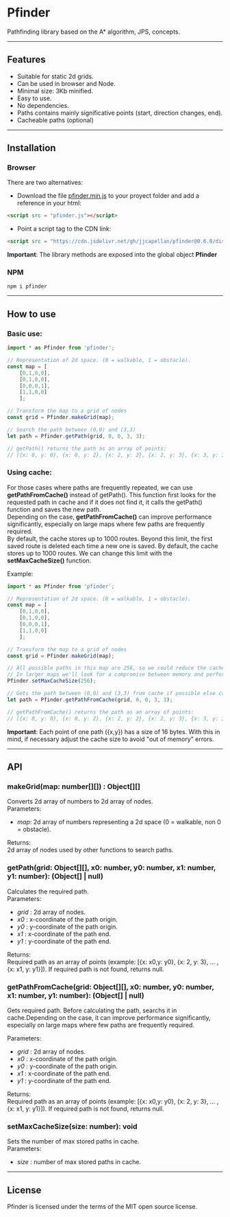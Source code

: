 # Pfinder
Pathfinding library based on the A* algorithm, JPS, concepts.

---

## Features
* Suitable for static 2d grids.
* Can be used in browser and Node.
* Minimal size: 3Kb minified.
* Easy to use.
* No dependencies.
* Paths contains mainly significative points (start, direction changes, end).
* Cacheable paths (optional)

---

## Installation
### Browser
There are two alternatives:
* Download the file [pfinder.min.js](https://cdn.jsdelivr.net/gh/jjcapellan/pfinder@0.6.0/dist/pfinder.min.js) to your proyect folder and add a reference in your html:
```html
<script src = "pfinder.js"></script>
```  
* Point a script tag to the CDN link:
```html
<script src = "https://cdn.jsdelivr.net/gh/jjcapellan/pfinder@0.6.0/dist/pfinder.min.js"></script>
```  
**Important**: The library methods are exposed into the global object **Pfinder**  
### NPM
```
npm i pfinder
```

---

## How to use
### Basic use:
```javascript
import * as Pfinder from 'pfinder';

// Representation of 2d space. (0 = walkable, 1 = obstacle). 
const map = [
    [0,1,0,0],
    [0,1,0,0],
    [0,0,0,1],
    [1,1,0,0]
    ];

// Transform the map to a grid of nodes
const grid = Pfinder.makeGrid(map);

// Search the path between (0,0) and (3,3)
let path = Pfinder.getPath(grid, 0, 0, 3, 3);

// getPath() returns the path as an array of points:
// [{x: 0, y: 0}, {x: 0, y: 2}, {x: 2, y: 2}, {x: 2, y: 3}, {x: 3, y: 3}]
```
### Using cache:
For those cases where paths are frequently repeated, we can use **getPathFromCache()** instead of getPath(). This function first looks for the requested path in cache and if it does not find it, it calls the getPath() function and saves the new path.  
Depending on the case, **getPathFromCache()** can improve performance significantly, especially on large maps where few paths are frequently required.  
By default, the cache stores up to 1000 routes. Beyond this limit, the first saved route is deleted each time a new one is saved. By default, the cache stores up to 1000 routes. We can change this limit with the **setMaxCacheSize()** function.  

Example:
```javascript
import * as Pfinder from 'pfinder';

// Representation of 2d space. (0 = walkable, 1 = obstacle). 
const map = [
    [0,1,0,0],
    [0,1,0,0],
    [0,0,0,1],
    [1,1,0,0]
    ];

// Transform the map to a grid of nodes
const grid = Pfinder.makeGrid(map);

// All possible paths in this map are 256, so we could reduce the cache size (default = 1000) to save some memory and cover the 100% cases.
// In larger maps we'll look for a compromise between memory and performance.
Pfinder.setMaxCacheSize(256);

// Gets the path between (0,0) and (3,3) from cache if possible else calls to getPath() and saves the path in cache.
let path = Pfinder.getPathFromCache(grid, 0, 0, 3, 3);

// getPathFromCache() returns the path as an array of points:
// [{x: 0, y: 0}, {x: 0, y: 2}, {x: 2, y: 2}, {x: 2, y: 3}, {x: 3, y: 3}]

```
**Important**: Each point of one path ({x,y}) has a size of 16 bytes. With this in mind, if necessary adjust the cache size to avoid "out of memory" errors.  

---

## API
### **makeGrid(map: number[][]) : Object[][]** 
Converts 2d array of numbers to 2d array of nodes.  
Parameters:
* *map*: 2d array of numbers representing a 2d space (0 = walkable, non 0 = obstacle).

Returns:  
2d array of nodes used by other functions to search paths.
### **getPath(grid: Object[][], x0: number, y0: number, x1: number, y1: number): (Object[] | null)**
Calculates the required path.  
Parameters:
* *grid* : 2d array of nodes.
* *x0* : x-coordinate of the path origin.
* *y0* : y-coordinate of the path origin.
* *x1* : x-coordinate of the path end.
* *y1* : y-coordinate of the path end.  

Returns:  
Required path as an array of points (example: [{x: x0,y: y0}, {x: 2, y: 3}, ... , {x: x1, y: y1}]). If required path is not found, returns null.
### **getPathFromCache(grid: Object[][], x0: number, y0: number, x1: number, y1: number): (Object[] | null)**
Gets required path. Before calculating the path, searchs it in cache.Depending on the case, it can improve performance significantly, especially on large maps where few paths are frequently required.  

Parameters:
* *grid* : 2d array of nodes.
* *x0* : x-coordinate of the path origin.
* *y0* : y-coordinate of the path origin.
* *x1* : x-coordinate of the path end.
* *y1* : y-coordinate of the path end.  

Returns:  
Required path as an array of points (example: [{x: x0,y: y0}, {x: 2, y: 3}, ... , {x: x1, y: y1}]). If required path is not found, returns null.
### **setMaxCacheSize(size: number): void**
Sets the number of max stored paths in cache.  
Parameters:
* *size* : number of max stored paths in cache.  

---

## License
Pfinder is licensed under the terms of the MIT open source license.